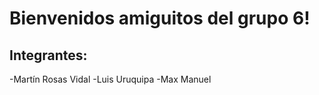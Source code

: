# Bienvenidos amiguitos del grupo 6!

## Integrantes:

-Martín Rosas Vidal
-Luis Uruquipa
-Max Manuel
